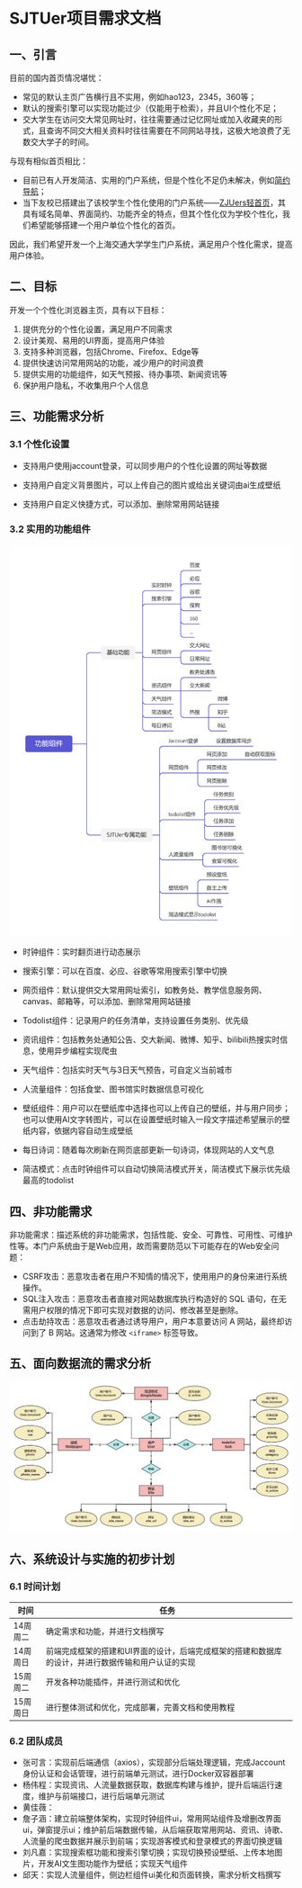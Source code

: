 # SJTUer项目需求文档

## 一、引言

目前的国内首页情况堪忧：
- 常见的默认主页广告横行且不实用，例如hao123，2345，360等；
- 默认的搜索引擎可以实现功能过少（仅能用于检索），并且UI个性化不足；
- 交大学生在访问交大常见网址时，往往需要通过记忆网址或加入收藏夹的形式，且查询不同交大相关资料时往往需要在不同网站寻找，这极大地浪费了无数交大学子的时间。

与现有相似首页相比：
- 目前已有人开发简洁、实用的门户系统，但是个性化不足仍未解决，例如[简约导航](https://www.jianavi.com/)；
- 当下友校已搭建出了该校学生个性化使用的门户系统——[ZJUers轻首页](https://zjuers.com/)，其具有域名简单、界面简约、功能齐全的特点，但其个性化仅为学校个性化，我们希望能够搭建一个用户单位个性化的首页。

因此，我们希望开发一个上海交通大学学生门户系统，满足用户个性化需求，提高用户体验。

## 二、目标

开发一个个性化浏览器主页，具有以下目标：

1. 提供充分的个性化设置，满足用户不同需求
2. 设计美观、易用的UI界面，提高用户体验
3. 支持多种浏览器，包括Chrome、Firefox、Edge等
4. 提供快速访问常用网站的功能，减少用户的时间浪费
5. 提供实用的功能组件，如天气预报、待办事项、新闻资讯等
6. 保护用户隐私，不收集用户个人信息

## 三、功能需求分析

### 3.1 个性化设置

- 支持用户使用jaccount登录，可以同步用户的个性化设置的网址等数据

- 支持用户自定义背景图片，可以上传自己的图片或给出关键词由ai生成壁纸

- 支持用户自定义快捷方式，可以添加、删除常用网站链接

### 3.2 实用的功能组件

![](功能组件.png)

- 时钟组件：实时翻页进行动态展示

- 搜索引擎：可以在百度、必应、谷歌等常用搜索引擎中切换

- 网页组件：默认提供交大常用网址索引，如教务处、教学信息服务网、canvas、邮箱等，可以添加、删除常用网站链接

- Todolist组件：记录用户的任务清单，支持设置任务类别、优先级

- 资讯组件：包括教务处通知公告、交大新闻、微博、知乎、bilibili热搜实时信息，使用异步编程实现爬虫

- 天气组件：包括实时天气与3日天气预告，可自定义当前城市

- 人流量组件：包括食堂、图书馆实时数据信息可视化

- 壁纸组件：用户可以在壁纸库中选择也可以上传自己的壁纸，并与用户同步；也可以使用AI文字转图片，可以在设置壁纸时输入一段文字描述希望展示的壁纸内容，依据内容自动生成壁纸

- 每日诗词：随着每次刷新在网页底部更新一句诗词，体现网站的人文气息

- 简洁模式：点击时钟组件可以自动切换简洁模式开关，简洁模式下展示优先级最高的todolist

## 四、非功能需求

非功能需求：描述系统的非功能需求，包括性能、安全、可靠性、可用性、可维护性等。本门户系统由于是Web应用，故而需要防范以下可能存在的Web安全问题：
- CSRF攻击：恶意攻击者在用户不知情的情况下，使用用户的身份来进行系统操作。
- SQL注入攻击：恶意攻击者直接对网站数据库执行构造好的 SQL 语句，在无需用户权限的情况下即可实现对数据的访问、修改甚至是删除。
- 点击劫持攻击：恶意攻击者通过诱导用户，用户本意要访问 A 网站，最终却访问到了 B 网站。这通常为修改 `<iframe>` 标签导致。

## 五、面向数据流的需求分析

![](数据建模.png)

## 六、系统设计与实施的初步计划
### 6.1 时间计划

| 时间     | 任务                                                         |
| -------- | ------------------------------------------------------------ |
| 14周周二 | 确定需求和功能，并进行文档撰写                               |
| 14周周日 | 前端完成框架的搭建和UI界面的设计，后端完成框架的搭建和数据库的设计，并进行数据传输和用户认证的实现 |
| 15周周二 | 开发各种功能插件，并进行测试和优化                           |
| 15周周日 | 进行整体测试和优化，完成部署，完善文档和使用教程             |

### 6.2 团队成员

- 张可言：实现前后端通信（axios），实现部分后端处理逻辑，完成Jaccount身份认证和会话管理，进行前端单元测试，进行Docker双容器部署
- 杨伟程：实现资讯、人流量数据获取，数据库构建与维护，提升后端运行速度，维护与前端接口，进行后端单元测试
- 黄佳薇：
- 詹子涵：建立前端整体架构，实现时钟组件ui，常用网站组件及增删改界面ui，弹窗提示ui；维护前后端数据传输，从后端获取常用网站、资讯、诗歌、人流量的爬虫数据并展示到前端；实现游客模式和登录模式的界面切换逻辑
- 刘凡嘉：实现搜索框功能和搜索引擎切换；实现切换预设壁纸、上传本地图片，开发AI文生图功能作为壁纸；实现天气组件
- 邱天：实现人流量组件，侧边栏组件ui美化和页面转换，需求分析文档撰写

